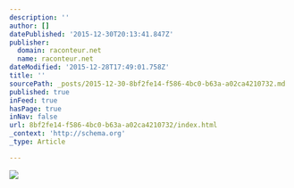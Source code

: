 ```yaml
---
description: ''
author: []
datePublished: '2015-12-30T20:13:41.847Z'
publisher:
  domain: raconteur.net
  name: raconteur.net
dateModified: '2015-12-28T17:49:01.758Z'
title: ''
sourcePath: _posts/2015-12-30-8bf2fe14-f586-4bc0-b63a-a02ca4210732.md
published: true
inFeed: true
hasPage: true
inNav: false
url: 8bf2fe14-f586-4bc0-b63a-a02ca4210732/index.html
_context: 'http://schema.org'
_type: Article

---
```

![](http://raconteur.net/public/img/articles/2015/11/Easing-the-pensions-burden1-760x428.jpg)